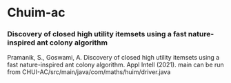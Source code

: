 # Chuim-ac
### Discovery of closed high utility itemsets using a fast nature-inspired ant colony algorithm 
Pramanik, S., Goswami, A. Discovery of closed high utility itemsets using a fast nature-inspired ant colony algorithm. Appl Intell (2021).
main can be run from CHUI-AC/src/main/java/com/maths/huim/driver.java
